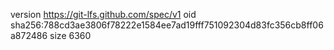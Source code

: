 version https://git-lfs.github.com/spec/v1
oid sha256:788cd3ae3806f78222e1584ee7ad19fff751092304d83fc356cb8ff06a872486
size 6360
